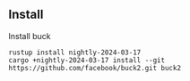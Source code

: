 
## Install
Install buck

```
rustup install nightly-2024-03-17
cargo +nightly-2024-03-17 install --git https://github.com/facebook/buck2.git buck2
```

